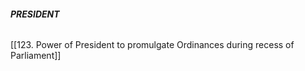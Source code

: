 ###### **PRESIDENT**

[[123. Power of President to promulgate Ordinances during recess of Parliament]]